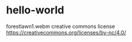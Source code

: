 # hello-world
forestlawn1.webm 
creative commons license 
https://creativecommons.org/licenses/by-nc/4.0/
